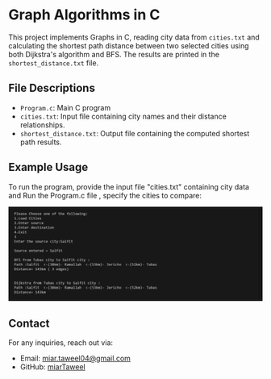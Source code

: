 # Graph Algorithms in C

This project implements Graphs in C, reading city data from `cities.txt` and calculating the shortest path distance between two selected cities using both Dijkstra's algorithm and BFS. The results are printed in the `shortest_distance.txt` file.

## File Descriptions

- `Program.c`: Main C program 
- `cities.txt`: Input file containing city names and their distance relationships.
- `shortest_distance.txt`: Output file containing the computed shortest path results.


## Example Usage

To run the program, provide the input file "cities.txt" containing city data and Run the Program.c file , specify the cities to compare:

![Alt text](FromTubasToSalfit.png)


## Contact

For any inquiries, reach out via:

- Email: [miar.taweel04@gmail.com](mailto\:miar.taweel04@gmail.com)
- GitHub: [miarTaweel](https://github.com/miarTaweel)
